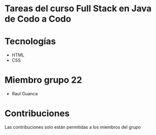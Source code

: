 # Tareas del curso Full Stack en Java de Codo a Codo

# Tecnologías

- HTML
- CSS

# Miembro grupo 22

- Raul Guanca

# Contribuciones

Las contribuciones solo están permitidas a los miembros del grupo
